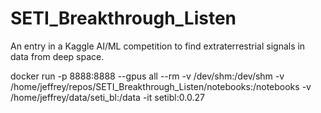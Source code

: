 # SETI_Breakthrough_Listen
An entry in a Kaggle AI/ML competition to find extraterrestrial signals in data from deep space.


docker run -p 8888:8888 --gpus all --rm -v /dev/shm:/dev/shm -v /home/jeffrey/repos/SETI_Breakthrough_Listen/notebooks:/notebooks -v /home/jeffrey/data/seti_bl:/data -it setibl:0.0.27